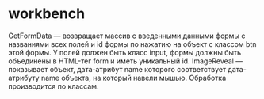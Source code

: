 # workbench
GetFormData — возвращает массив с введенными данными формы с названиями всех полей и id формы по нажатию на объект с классом btn этой формы. У полей должен быть класс input, формы должны быть объединены в HTML-тег form и иметь уникальный id.
ImageReveal — показывает объект, дата-атрибут name которого соответствует дата-атрибуту name объекта, на который навели мышью. Обработка производится по классам.

